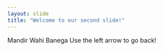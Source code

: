 ```yaml
---
layout: slide
title: "Welcome to our second slide!"
---
```

Mandir Wahi Banega
Use the left arrow to go back!
